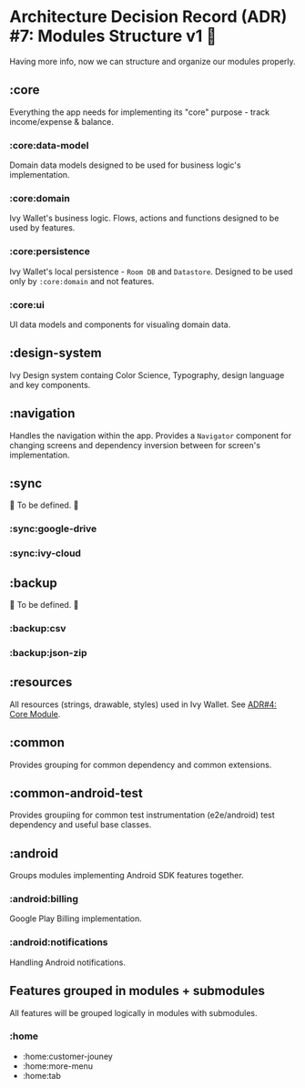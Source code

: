 # Architecture Decision Record (ADR) #7: Modules Structure v1 🚧

Having more info, now we can structure and organize our modules properly.

## :core

Everything the app needs for implementing its "core" purpose - track income/expense & balance.

### :core:data-model

Domain data models designed to be used for business logic's implementation.

### :core:domain

Ivy Wallet's business logic. Flows, actions and functions designed to be used by features.

### :core:persistence

Ivy Wallet's local persistence - `Room DB` and `Datastore`. Designed to be used only by `:core:domain` and not features.

### :core:ui

UI data models and components for visualing domain data.

## :design-system

Ivy Design system containg Color Science, Typography, design language and key components.

## :navigation

Handles the navigation within the app. Provides a `Navigator` component for changing screens and dependency inversion between for screen's implementation.

## :sync

🚧 To be defined. 🚧

### :sync:google-drive

### :sync:ivy-cloud

## :backup

🚧 To be defined. 🚧

### :backup:csv

### :backup:json-zip

## :resources

All resources (strings, drawable, styles) used in Ivy Wallet. See [ADR#4: Core Module](ADR%234%20Core%20Module%20(WIP).md). 

## :common

Provides grouping for common dependency and common extensions.

## :common-android-test

Provides groupiing for common test instrumentation (e2e/android) test dependency and useful base classes.

## :android

Groups modules implementing Android SDK features together.

### :android:billing

Google Play Billing implementation.

### :android:notifications

Handling Android notifications.

## Features grouped in modules + submodules

All features will be grouped logically in modules with submodules.

### :home
- :home:customer-jouney
- :home:more-menu
- :home:tab